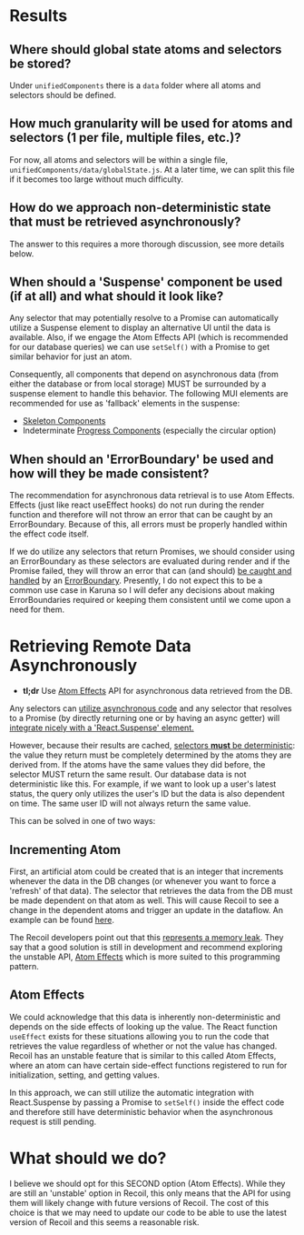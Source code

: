 # Results
## Where should global state atoms and selectors be stored?
Under `unifiedComponents` there is a `data` folder where all atoms and selectors should be defined.

## How much granularity will be used for atoms and selectors (1 per file, multiple files, etc.)?
For now, all atoms and selectors will be within a single file, `unifiedComponents/data/globalState.js`.  At a later time, we can split this file if it becomes too large without much difficulty.

##  How do we approach non-deterministic state that must be retrieved asynchronously?
The answer to this requires a more thorough discussion, see more details below.

## When should a 'Suspense' component be used (if at all) and what should it look like?
Any selector that may potentially resolve to a Promise can automatically utilize a Suspense element to display an alternative UI until the data is available.  Also, if we engage the Atom Effects API (which is recommended for our database queries) we can use `setSelf()` with a Promise to get similar behavior for just an atom.

Consequently, all components that depend on asynchronous data (from either the database or from local storage) MUST be surrounded by a suspense element to handle this behavior.  The following MUI elements are recommended for use as 'fallback' elements in the suspense:
- [Skeleton Components](https://material-ui.com/components/skeleton/)
- Indeterminate [Progress Components](https://material-ui.com/components/progress/) (especially the circular option)

## When should an 'ErrorBoundary' be used and how will they be made consistent?
The recommendation for asynchronous data retrieval is to use Atom Effects.  Effects (just like react useEffect hooks) do not run during the render function and therefore will not throw an error that can be caught by an ErrorBoundary.  Because of this, all errors must be properly handled within the effect code itself.

If we do utilize any selectors that return Promises, we should consider using an ErrorBoundary as these selectors are evaluated during render and if the Promise failed, they will throw an error that can (and should) [be caught and handled](https://recoiljs.org/docs/guides/asynchronous-data-queries#error-handling) by an [ErrorBoundary](https://reactjs.org/docs/error-boundaries.html).  Presently, I do not expect this to be a common use case in Karuna so I will defer any decisions about making ErrorBoundaries required or keeping them consistent until we come upon a need for them.

# Retrieving Remote Data Asynchronously

- **tl;dr** Use [Atom Effects](https://recoiljs.org/docs/guides/atom-effects) API for asynchronous data retrieved from the DB.

Any selectors can [utilize asynchronous code](https://recoiljs.org/docs/guides/asynchronous-data-queries) and any selector that resolves to a Promise (by directly returning one or by having an async getter) will [integrate nicely with a 'React.Suspense' element.](https://recoiljs.org/docs/guides/asynchronous-data-queries#asynchronous-example)

However, because their results are cached, [selectors **must** be deterministic](https://github.com/facebookexperimental/Recoil/issues/422#issuecomment-652863477): the value they return must be completely determined by the atoms they are derived from.  If the atoms have the same values they did before, the selector MUST return the same result.  Our database data is not deterministic like this.  For example, if we want to look up a user's latest status, the query only utilizes the user's ID but the data is also dependent on time.  The same user ID will not always return the same value.

This can be solved in one of two ways:

## Incrementing Atom
First, an artificial atom could be created that is an integer that increments whenever the data in the DB changes (or whenever you want to force a 'refresh' of that data).  The selector that retrieves the data from the DB must be made dependent on that atom as well. This will cause Recoil to see a change in the dependent atoms and trigger an update in the dataflow. An example can be found [here](https://codesandbox.io/s/recoil-refetch-data-bqjp6?file=/src/App.tsx).

The Recoil developers point out that this [represents a memory leak](https://github.com/facebookexperimental/Recoil/issues/422#issuecomment-684085370).  They say that a good solution is still in development and recommend exploring the unstable API, [Atom Effects](https://recoiljs.org/docs/guides/atom-effects) which is more suited to this programming pattern.

## Atom Effects
We could acknowledge that this data is inherently non-deterministic and depends on the side effects of looking up the value.  The React function `useEffect` exists for these situations allowing you to run the code that retrieves the value regardless of whether or not the value has changed.  Recoil has an unstable feature that is similar to this called Atom Effects, where an atom can have certain side-effect functions registered to run for initialization, setting, and getting values.

In this approach, we can still utilize the automatic integration with React.Suspense by passing a Promise to `setSelf()` inside the effect code and therefore still have deterministic behavior when the asynchronous request is still pending.

# What should we do?
I believe we should opt for this SECOND option (Atom Effects).  While they are still an 'unstable' option in Recoil, this only means that the API for using them will likely change with future versions of Recoil.  The cost of this choice is that we may need to update our code to be able to use the latest version of Recoil and this seems a reasonable risk.
